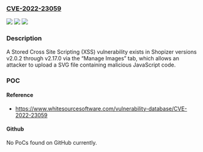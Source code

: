 ### [CVE-2022-23059](https://cve.mitre.org/cgi-bin/cvename.cgi?name=CVE-2022-23059)
![](https://img.shields.io/static/v1?label=Product&message=Shopizer&color=blue)
![](https://img.shields.io/static/v1?label=Version&message=%3E%3D%20v2.0.2%20&color=brighgreen)
![](https://img.shields.io/static/v1?label=Vulnerability&message=CWE-79%20Cross-site%20Scripting%20(XSS)&color=brighgreen)

### Description

A Stored Cross Site Scripting (XSS) vulnerability exists in Shopizer versions v2.0.2 through v2.17.0 via the “Manage Images” tab, which allows an attacker to upload a SVG file containing malicious JavaScript code.

### POC

#### Reference
- https://www.whitesourcesoftware.com/vulnerability-database/CVE-2022-23059

#### Github
No PoCs found on GitHub currently.

